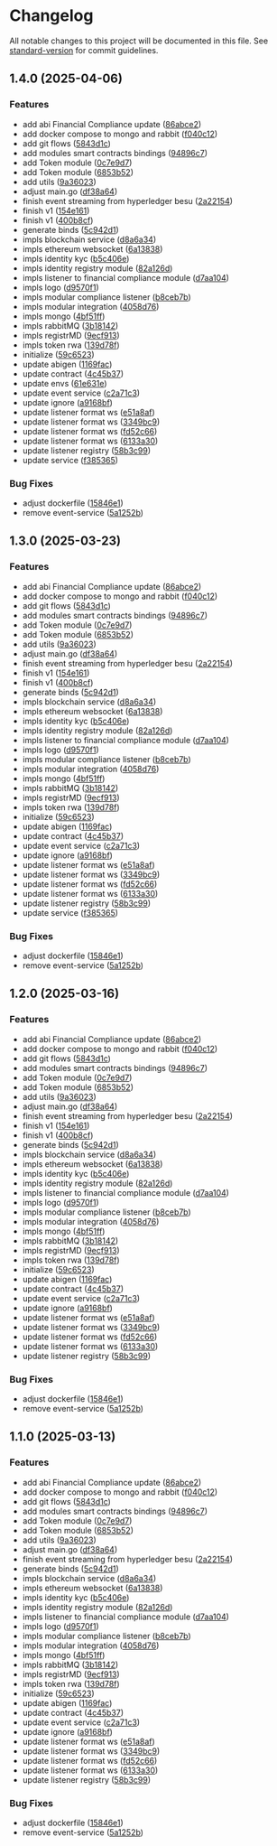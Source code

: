# Changelog

All notable changes to this project will be documented in this file. See [standard-version](https://github.com/conventional-changelog/standard-version) for commit guidelines.

## 1.4.0 (2025-04-06)


### Features

* add abi Financial Compliance update ([86abce2](https://github.com/rwa-hub/monitor-service/commit/86abce2ae876ff7d5681fe12480836b8e42a10b7))
* add docker compose to mongo and rabbit ([f040c12](https://github.com/rwa-hub/monitor-service/commit/f040c12b68a215cdd7cceb4996631ee0436b7937))
* add git flows ([5843d1c](https://github.com/rwa-hub/monitor-service/commit/5843d1c478ad6b8dd0c6ac274efa2bbfa5c3d0eb))
* add modules smart contracts bindings ([94896c7](https://github.com/rwa-hub/monitor-service/commit/94896c746796bae88285ea04ba13637a739c1e1a))
* add Token module ([0c7e9d7](https://github.com/rwa-hub/monitor-service/commit/0c7e9d724642f40571fe87162a5461cea1feac2c))
* add Token module ([6853b52](https://github.com/rwa-hub/monitor-service/commit/6853b529070ba56836cf9c9604278bc136bd92a1))
* add utils ([9a36023](https://github.com/rwa-hub/monitor-service/commit/9a36023d75934590c7d84dab02ccfec9380b7b46))
* adjust main.go ([df38a64](https://github.com/rwa-hub/monitor-service/commit/df38a647a5fcbd5d802d03fac1897b29184b72c1))
* finish event streaming from hyperledger besu ([2a22154](https://github.com/rwa-hub/monitor-service/commit/2a22154ace10a04841ec6a8f1d4e7734ed7adbcb))
* finish v1 ([154e161](https://github.com/rwa-hub/monitor-service/commit/154e1614280560a0619aa242ac28c02018ae60cc))
* finish v1 ([400b8cf](https://github.com/rwa-hub/monitor-service/commit/400b8cfc806b8d909a2102947a79a3f135361cdc))
* generate binds ([5c942d1](https://github.com/rwa-hub/monitor-service/commit/5c942d11bcf4ce0e799515ebbf28dfd52762670a))
* impls blockchain service ([d8a6a34](https://github.com/rwa-hub/monitor-service/commit/d8a6a34e4aafe5a7b52cfefbc8f2406c5f2c1699))
* impls ethereum websocket ([6a13838](https://github.com/rwa-hub/monitor-service/commit/6a13838d2c492e229db64969ea479fcc63dfa571))
* impls identity kyc ([b5c406e](https://github.com/rwa-hub/monitor-service/commit/b5c406e213a5323f511b1a166bf998296fe2a2ab))
* impls identity registry module ([82a126d](https://github.com/rwa-hub/monitor-service/commit/82a126d1237073326ca302a162a24da18a5aef97))
* impls listener to financial compliance module ([d7aa104](https://github.com/rwa-hub/monitor-service/commit/d7aa1044eff2908e89e20010e3f17ac27b70346b))
* impls logo ([d9570f1](https://github.com/rwa-hub/monitor-service/commit/d9570f13dc929fc0005c456c23772fa5fada526b))
* impls modular compliance listener ([b8ceb7b](https://github.com/rwa-hub/monitor-service/commit/b8ceb7b16e0e1094b03f6c35ffa90d447396ddc7))
* impls modular integration ([4058d76](https://github.com/rwa-hub/monitor-service/commit/4058d762dcfbb169783c0b04a5e1a7f785b39098))
* impls mongo ([4bf51ff](https://github.com/rwa-hub/monitor-service/commit/4bf51ff3fa73ae1a49cbb835a70f237f8a92993c))
* impls rabbitMQ ([3b18142](https://github.com/rwa-hub/monitor-service/commit/3b181423e425651a9d716285344986af85c45523))
* impls registrMD ([9ecf913](https://github.com/rwa-hub/monitor-service/commit/9ecf91351bc1467addf5bf929ec1a94eae1a7ea5))
* impls token rwa ([139d78f](https://github.com/rwa-hub/monitor-service/commit/139d78f3061f4691316e251bc6b6fd0f5af260f0))
* initialize ([59c6523](https://github.com/rwa-hub/monitor-service/commit/59c65237376f285235aba360514e8fd99e020ef4))
* update abigen ([1169fac](https://github.com/rwa-hub/monitor-service/commit/1169fac0c551863d423b0715597c480506d4193a))
* update contract ([4c45b37](https://github.com/rwa-hub/monitor-service/commit/4c45b3713993b866e9bba038face8a432d532769))
* update envs ([61e631e](https://github.com/rwa-hub/monitor-service/commit/61e631e8adeac59cb22b2bb8d29ccc2c407320db))
* update event service ([c2a71c3](https://github.com/rwa-hub/monitor-service/commit/c2a71c3893efaaf0549b0737ad38257788687429))
* update ignore ([a9168bf](https://github.com/rwa-hub/monitor-service/commit/a9168bf24edfe61065b37786585b7a47dd0b27df))
* update listener format ws ([e51a8af](https://github.com/rwa-hub/monitor-service/commit/e51a8afa6abe70370fda400a725e5a0e504d13df))
* update listener format ws ([3349bc9](https://github.com/rwa-hub/monitor-service/commit/3349bc9e78340d3befe55fbfdcd2c388a6607485))
* update listener format ws ([fd52c66](https://github.com/rwa-hub/monitor-service/commit/fd52c6651e4b2bdd0ab7be469526a0bd3f6f068c))
* update listener format ws ([6133a30](https://github.com/rwa-hub/monitor-service/commit/6133a303677d8b829e2a8efac25f74f7885a6f60))
* update listener registry ([58b3c99](https://github.com/rwa-hub/monitor-service/commit/58b3c99ad579995270e36f3cac58b5c2c5b5c776))
* update service ([f385365](https://github.com/rwa-hub/monitor-service/commit/f385365ffe8640a13d008f14567256a30c760101))


### Bug Fixes

* adjust dockerfile ([15846e1](https://github.com/rwa-hub/monitor-service/commit/15846e10b1283c5f43a3105b4096d44c5a1de867))
* remove event-service ([5a1252b](https://github.com/rwa-hub/monitor-service/commit/5a1252b0db53f123df58d2b42b42cc87643004d7))

## 1.3.0 (2025-03-23)


### Features

* add abi Financial Compliance update ([86abce2](https://github.com/rwa-hub/monitor-service/commit/86abce2ae876ff7d5681fe12480836b8e42a10b7))
* add docker compose to mongo and rabbit ([f040c12](https://github.com/rwa-hub/monitor-service/commit/f040c12b68a215cdd7cceb4996631ee0436b7937))
* add git flows ([5843d1c](https://github.com/rwa-hub/monitor-service/commit/5843d1c478ad6b8dd0c6ac274efa2bbfa5c3d0eb))
* add modules smart contracts bindings ([94896c7](https://github.com/rwa-hub/monitor-service/commit/94896c746796bae88285ea04ba13637a739c1e1a))
* add Token module ([0c7e9d7](https://github.com/rwa-hub/monitor-service/commit/0c7e9d724642f40571fe87162a5461cea1feac2c))
* add Token module ([6853b52](https://github.com/rwa-hub/monitor-service/commit/6853b529070ba56836cf9c9604278bc136bd92a1))
* add utils ([9a36023](https://github.com/rwa-hub/monitor-service/commit/9a36023d75934590c7d84dab02ccfec9380b7b46))
* adjust main.go ([df38a64](https://github.com/rwa-hub/monitor-service/commit/df38a647a5fcbd5d802d03fac1897b29184b72c1))
* finish event streaming from hyperledger besu ([2a22154](https://github.com/rwa-hub/monitor-service/commit/2a22154ace10a04841ec6a8f1d4e7734ed7adbcb))
* finish v1 ([154e161](https://github.com/rwa-hub/monitor-service/commit/154e1614280560a0619aa242ac28c02018ae60cc))
* finish v1 ([400b8cf](https://github.com/rwa-hub/monitor-service/commit/400b8cfc806b8d909a2102947a79a3f135361cdc))
* generate binds ([5c942d1](https://github.com/rwa-hub/monitor-service/commit/5c942d11bcf4ce0e799515ebbf28dfd52762670a))
* impls blockchain service ([d8a6a34](https://github.com/rwa-hub/monitor-service/commit/d8a6a34e4aafe5a7b52cfefbc8f2406c5f2c1699))
* impls ethereum websocket ([6a13838](https://github.com/rwa-hub/monitor-service/commit/6a13838d2c492e229db64969ea479fcc63dfa571))
* impls identity kyc ([b5c406e](https://github.com/rwa-hub/monitor-service/commit/b5c406e213a5323f511b1a166bf998296fe2a2ab))
* impls identity registry module ([82a126d](https://github.com/rwa-hub/monitor-service/commit/82a126d1237073326ca302a162a24da18a5aef97))
* impls listener to financial compliance module ([d7aa104](https://github.com/rwa-hub/monitor-service/commit/d7aa1044eff2908e89e20010e3f17ac27b70346b))
* impls logo ([d9570f1](https://github.com/rwa-hub/monitor-service/commit/d9570f13dc929fc0005c456c23772fa5fada526b))
* impls modular compliance listener ([b8ceb7b](https://github.com/rwa-hub/monitor-service/commit/b8ceb7b16e0e1094b03f6c35ffa90d447396ddc7))
* impls modular integration ([4058d76](https://github.com/rwa-hub/monitor-service/commit/4058d762dcfbb169783c0b04a5e1a7f785b39098))
* impls mongo ([4bf51ff](https://github.com/rwa-hub/monitor-service/commit/4bf51ff3fa73ae1a49cbb835a70f237f8a92993c))
* impls rabbitMQ ([3b18142](https://github.com/rwa-hub/monitor-service/commit/3b181423e425651a9d716285344986af85c45523))
* impls registrMD ([9ecf913](https://github.com/rwa-hub/monitor-service/commit/9ecf91351bc1467addf5bf929ec1a94eae1a7ea5))
* impls token rwa ([139d78f](https://github.com/rwa-hub/monitor-service/commit/139d78f3061f4691316e251bc6b6fd0f5af260f0))
* initialize ([59c6523](https://github.com/rwa-hub/monitor-service/commit/59c65237376f285235aba360514e8fd99e020ef4))
* update abigen ([1169fac](https://github.com/rwa-hub/monitor-service/commit/1169fac0c551863d423b0715597c480506d4193a))
* update contract ([4c45b37](https://github.com/rwa-hub/monitor-service/commit/4c45b3713993b866e9bba038face8a432d532769))
* update event service ([c2a71c3](https://github.com/rwa-hub/monitor-service/commit/c2a71c3893efaaf0549b0737ad38257788687429))
* update ignore ([a9168bf](https://github.com/rwa-hub/monitor-service/commit/a9168bf24edfe61065b37786585b7a47dd0b27df))
* update listener format ws ([e51a8af](https://github.com/rwa-hub/monitor-service/commit/e51a8afa6abe70370fda400a725e5a0e504d13df))
* update listener format ws ([3349bc9](https://github.com/rwa-hub/monitor-service/commit/3349bc9e78340d3befe55fbfdcd2c388a6607485))
* update listener format ws ([fd52c66](https://github.com/rwa-hub/monitor-service/commit/fd52c6651e4b2bdd0ab7be469526a0bd3f6f068c))
* update listener format ws ([6133a30](https://github.com/rwa-hub/monitor-service/commit/6133a303677d8b829e2a8efac25f74f7885a6f60))
* update listener registry ([58b3c99](https://github.com/rwa-hub/monitor-service/commit/58b3c99ad579995270e36f3cac58b5c2c5b5c776))
* update service ([f385365](https://github.com/rwa-hub/monitor-service/commit/f385365ffe8640a13d008f14567256a30c760101))


### Bug Fixes

* adjust dockerfile ([15846e1](https://github.com/rwa-hub/monitor-service/commit/15846e10b1283c5f43a3105b4096d44c5a1de867))
* remove event-service ([5a1252b](https://github.com/rwa-hub/monitor-service/commit/5a1252b0db53f123df58d2b42b42cc87643004d7))

## 1.2.0 (2025-03-16)


### Features

* add abi Financial Compliance update ([86abce2](https://github.com/rwa-hub/monitor-service/commit/86abce2ae876ff7d5681fe12480836b8e42a10b7))
* add docker compose to mongo and rabbit ([f040c12](https://github.com/rwa-hub/monitor-service/commit/f040c12b68a215cdd7cceb4996631ee0436b7937))
* add git flows ([5843d1c](https://github.com/rwa-hub/monitor-service/commit/5843d1c478ad6b8dd0c6ac274efa2bbfa5c3d0eb))
* add modules smart contracts bindings ([94896c7](https://github.com/rwa-hub/monitor-service/commit/94896c746796bae88285ea04ba13637a739c1e1a))
* add Token module ([0c7e9d7](https://github.com/rwa-hub/monitor-service/commit/0c7e9d724642f40571fe87162a5461cea1feac2c))
* add Token module ([6853b52](https://github.com/rwa-hub/monitor-service/commit/6853b529070ba56836cf9c9604278bc136bd92a1))
* add utils ([9a36023](https://github.com/rwa-hub/monitor-service/commit/9a36023d75934590c7d84dab02ccfec9380b7b46))
* adjust main.go ([df38a64](https://github.com/rwa-hub/monitor-service/commit/df38a647a5fcbd5d802d03fac1897b29184b72c1))
* finish event streaming from hyperledger besu ([2a22154](https://github.com/rwa-hub/monitor-service/commit/2a22154ace10a04841ec6a8f1d4e7734ed7adbcb))
* finish v1 ([154e161](https://github.com/rwa-hub/monitor-service/commit/154e1614280560a0619aa242ac28c02018ae60cc))
* finish v1 ([400b8cf](https://github.com/rwa-hub/monitor-service/commit/400b8cfc806b8d909a2102947a79a3f135361cdc))
* generate binds ([5c942d1](https://github.com/rwa-hub/monitor-service/commit/5c942d11bcf4ce0e799515ebbf28dfd52762670a))
* impls blockchain service ([d8a6a34](https://github.com/rwa-hub/monitor-service/commit/d8a6a34e4aafe5a7b52cfefbc8f2406c5f2c1699))
* impls ethereum websocket ([6a13838](https://github.com/rwa-hub/monitor-service/commit/6a13838d2c492e229db64969ea479fcc63dfa571))
* impls identity kyc ([b5c406e](https://github.com/rwa-hub/monitor-service/commit/b5c406e213a5323f511b1a166bf998296fe2a2ab))
* impls identity registry module ([82a126d](https://github.com/rwa-hub/monitor-service/commit/82a126d1237073326ca302a162a24da18a5aef97))
* impls listener to financial compliance module ([d7aa104](https://github.com/rwa-hub/monitor-service/commit/d7aa1044eff2908e89e20010e3f17ac27b70346b))
* impls logo ([d9570f1](https://github.com/rwa-hub/monitor-service/commit/d9570f13dc929fc0005c456c23772fa5fada526b))
* impls modular compliance listener ([b8ceb7b](https://github.com/rwa-hub/monitor-service/commit/b8ceb7b16e0e1094b03f6c35ffa90d447396ddc7))
* impls modular integration ([4058d76](https://github.com/rwa-hub/monitor-service/commit/4058d762dcfbb169783c0b04a5e1a7f785b39098))
* impls mongo ([4bf51ff](https://github.com/rwa-hub/monitor-service/commit/4bf51ff3fa73ae1a49cbb835a70f237f8a92993c))
* impls rabbitMQ ([3b18142](https://github.com/rwa-hub/monitor-service/commit/3b181423e425651a9d716285344986af85c45523))
* impls registrMD ([9ecf913](https://github.com/rwa-hub/monitor-service/commit/9ecf91351bc1467addf5bf929ec1a94eae1a7ea5))
* impls token rwa ([139d78f](https://github.com/rwa-hub/monitor-service/commit/139d78f3061f4691316e251bc6b6fd0f5af260f0))
* initialize ([59c6523](https://github.com/rwa-hub/monitor-service/commit/59c65237376f285235aba360514e8fd99e020ef4))
* update abigen ([1169fac](https://github.com/rwa-hub/monitor-service/commit/1169fac0c551863d423b0715597c480506d4193a))
* update contract ([4c45b37](https://github.com/rwa-hub/monitor-service/commit/4c45b3713993b866e9bba038face8a432d532769))
* update event service ([c2a71c3](https://github.com/rwa-hub/monitor-service/commit/c2a71c3893efaaf0549b0737ad38257788687429))
* update ignore ([a9168bf](https://github.com/rwa-hub/monitor-service/commit/a9168bf24edfe61065b37786585b7a47dd0b27df))
* update listener format ws ([e51a8af](https://github.com/rwa-hub/monitor-service/commit/e51a8afa6abe70370fda400a725e5a0e504d13df))
* update listener format ws ([3349bc9](https://github.com/rwa-hub/monitor-service/commit/3349bc9e78340d3befe55fbfdcd2c388a6607485))
* update listener format ws ([fd52c66](https://github.com/rwa-hub/monitor-service/commit/fd52c6651e4b2bdd0ab7be469526a0bd3f6f068c))
* update listener format ws ([6133a30](https://github.com/rwa-hub/monitor-service/commit/6133a303677d8b829e2a8efac25f74f7885a6f60))
* update listener registry ([58b3c99](https://github.com/rwa-hub/monitor-service/commit/58b3c99ad579995270e36f3cac58b5c2c5b5c776))


### Bug Fixes

* adjust dockerfile ([15846e1](https://github.com/rwa-hub/monitor-service/commit/15846e10b1283c5f43a3105b4096d44c5a1de867))
* remove event-service ([5a1252b](https://github.com/rwa-hub/monitor-service/commit/5a1252b0db53f123df58d2b42b42cc87643004d7))

## 1.1.0 (2025-03-13)


### Features

* add abi Financial Compliance update ([86abce2](https://github.com/rwa-hub/monitor-service/commit/86abce2ae876ff7d5681fe12480836b8e42a10b7))
* add docker compose to mongo and rabbit ([f040c12](https://github.com/rwa-hub/monitor-service/commit/f040c12b68a215cdd7cceb4996631ee0436b7937))
* add git flows ([5843d1c](https://github.com/rwa-hub/monitor-service/commit/5843d1c478ad6b8dd0c6ac274efa2bbfa5c3d0eb))
* add modules smart contracts bindings ([94896c7](https://github.com/rwa-hub/monitor-service/commit/94896c746796bae88285ea04ba13637a739c1e1a))
* add Token module ([0c7e9d7](https://github.com/rwa-hub/monitor-service/commit/0c7e9d724642f40571fe87162a5461cea1feac2c))
* add Token module ([6853b52](https://github.com/rwa-hub/monitor-service/commit/6853b529070ba56836cf9c9604278bc136bd92a1))
* add utils ([9a36023](https://github.com/rwa-hub/monitor-service/commit/9a36023d75934590c7d84dab02ccfec9380b7b46))
* adjust main.go ([df38a64](https://github.com/rwa-hub/monitor-service/commit/df38a647a5fcbd5d802d03fac1897b29184b72c1))
* finish event streaming from hyperledger besu ([2a22154](https://github.com/rwa-hub/monitor-service/commit/2a22154ace10a04841ec6a8f1d4e7734ed7adbcb))
* generate binds ([5c942d1](https://github.com/rwa-hub/monitor-service/commit/5c942d11bcf4ce0e799515ebbf28dfd52762670a))
* impls blockchain service ([d8a6a34](https://github.com/rwa-hub/monitor-service/commit/d8a6a34e4aafe5a7b52cfefbc8f2406c5f2c1699))
* impls ethereum websocket ([6a13838](https://github.com/rwa-hub/monitor-service/commit/6a13838d2c492e229db64969ea479fcc63dfa571))
* impls identity kyc ([b5c406e](https://github.com/rwa-hub/monitor-service/commit/b5c406e213a5323f511b1a166bf998296fe2a2ab))
* impls identity registry module ([82a126d](https://github.com/rwa-hub/monitor-service/commit/82a126d1237073326ca302a162a24da18a5aef97))
* impls listener to financial compliance module ([d7aa104](https://github.com/rwa-hub/monitor-service/commit/d7aa1044eff2908e89e20010e3f17ac27b70346b))
* impls logo ([d9570f1](https://github.com/rwa-hub/monitor-service/commit/d9570f13dc929fc0005c456c23772fa5fada526b))
* impls modular compliance listener ([b8ceb7b](https://github.com/rwa-hub/monitor-service/commit/b8ceb7b16e0e1094b03f6c35ffa90d447396ddc7))
* impls modular integration ([4058d76](https://github.com/rwa-hub/monitor-service/commit/4058d762dcfbb169783c0b04a5e1a7f785b39098))
* impls mongo ([4bf51ff](https://github.com/rwa-hub/monitor-service/commit/4bf51ff3fa73ae1a49cbb835a70f237f8a92993c))
* impls rabbitMQ ([3b18142](https://github.com/rwa-hub/monitor-service/commit/3b181423e425651a9d716285344986af85c45523))
* impls registrMD ([9ecf913](https://github.com/rwa-hub/monitor-service/commit/9ecf91351bc1467addf5bf929ec1a94eae1a7ea5))
* impls token rwa ([139d78f](https://github.com/rwa-hub/monitor-service/commit/139d78f3061f4691316e251bc6b6fd0f5af260f0))
* initialize ([59c6523](https://github.com/rwa-hub/monitor-service/commit/59c65237376f285235aba360514e8fd99e020ef4))
* update abigen ([1169fac](https://github.com/rwa-hub/monitor-service/commit/1169fac0c551863d423b0715597c480506d4193a))
* update contract ([4c45b37](https://github.com/rwa-hub/monitor-service/commit/4c45b3713993b866e9bba038face8a432d532769))
* update event service ([c2a71c3](https://github.com/rwa-hub/monitor-service/commit/c2a71c3893efaaf0549b0737ad38257788687429))
* update ignore ([a9168bf](https://github.com/rwa-hub/monitor-service/commit/a9168bf24edfe61065b37786585b7a47dd0b27df))
* update listener format ws ([e51a8af](https://github.com/rwa-hub/monitor-service/commit/e51a8afa6abe70370fda400a725e5a0e504d13df))
* update listener format ws ([3349bc9](https://github.com/rwa-hub/monitor-service/commit/3349bc9e78340d3befe55fbfdcd2c388a6607485))
* update listener format ws ([fd52c66](https://github.com/rwa-hub/monitor-service/commit/fd52c6651e4b2bdd0ab7be469526a0bd3f6f068c))
* update listener format ws ([6133a30](https://github.com/rwa-hub/monitor-service/commit/6133a303677d8b829e2a8efac25f74f7885a6f60))
* update listener registry ([58b3c99](https://github.com/rwa-hub/monitor-service/commit/58b3c99ad579995270e36f3cac58b5c2c5b5c776))


### Bug Fixes

* adjust dockerfile ([15846e1](https://github.com/rwa-hub/monitor-service/commit/15846e10b1283c5f43a3105b4096d44c5a1de867))
* remove event-service ([5a1252b](https://github.com/rwa-hub/monitor-service/commit/5a1252b0db53f123df58d2b42b42cc87643004d7))
